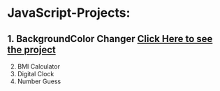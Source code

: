 # JavaScript-Projects:

## 1. BackgroundColor Changer [Click Here to see the project](http://127.0.0.1:3000/BackgroundColorChanger/index.html)

2. BMI Calculator
3. Digital Clock
4. Number Guess
